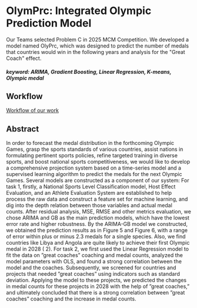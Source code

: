 # OlymPrc: Integrated Olympic Prediction Model

Our Teams selected Problem C in 2025 MCM Competition. 
We developed a model named OlyPrc, which was designed to predict the number of medals that countries would win in the following years and analysis for the "Great Coach" effect.

##### **keyword**: ARIMA, Gradient Boosting, Linear Regression, K-means, Olympic medal

## Workflow
[Workflow of our work]()

## Abstract
 In order to forecast the medal distribution in the forthcoming Olympic Games, grasp the sports
 standards of various countries, assist nations in formulating pertinent sports policies, refine targeted
 training in diverse sports, and boost national sports competitiveness, we would like to develop a
 comprehensive projection system based on a time-series model and a supervised learning algorithm to
 predict the medals for the next Olympic Games.
 Several models are constructed as a component of our system:
 For task 1, firstly, a National Sports Level Classification model, Host Effect Evaluation, and an
 Athlete Evaluation System are established to help process the raw data and construct a feature set for
 machine learning, and dig into the depth relation between those variables and actual medal counts.
 After residual analysis, MSE, RMSE and other metrics evaluation, we chose ARIMA and GB as the
 main prediction models, which have the lowest error rate and higher robustness. By the ARIMA-GB
 model we constructed, we obtained the prediction results as in Figure 5 and Figure 6, with a range
 of error within plus or minus 2.3 medals for a single species. Also, we find countries like Libya and
 Angola are quite likely to achieve their first Olympic medal in 2028 ( 2).
 For task 2, we first used the Linear Regression model to fit the data on ”great coaches” coaching
 and medal counts, analyzed the model parameters with OLS, and found a strong correlation between
 the model and the coaches. Subsequently, we screened for countries and projects that needed ”great
 coaches” using indicators such as standard deviation. Applying the model to these projects, we
 predicted the changes in medal counts for these projects in 2028 with the help of ”great coaches,”
 and ultimately concluded that there is a strong correlation between ”great coaches” coaching and the
 increase in medal counts.